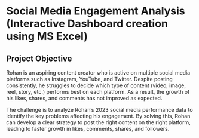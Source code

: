 # Social Media Engagement Analysis (Interactive Dashboard creation using MS Excel)
## Project Objective
Rohan is an aspiring content creator who is active on multiple social media platforms such as Instagram, YouTube, and Twitter. Despite posting consistently, he struggles to decide which type of content (video, image, reel, story, etc.) performs best on each platform. As a result, the growth of his likes, shares, and comments has not improved as expected.

The challenge is to analyze Rohan’s 2023 social media performance data to identify the key problems affecting his engagement. By solving this, Rohan can develop a clear strategy to post the right content on the right platform, leading to faster growth in likes, comments, shares, and followers.

